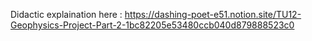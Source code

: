 Didactic explaination here :
https://dashing-poet-e51.notion.site/TU12-Geophysics-Project-Part-2-1bc82205e53480ccb040d879888523c0
